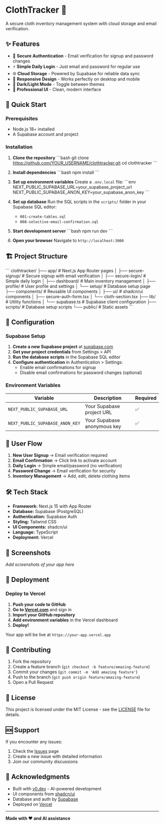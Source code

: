 # ClothTracker 👕

A secure cloth inventory management system with cloud storage and email verification.

## ✨ Features

- 🔐 **Secure Authentication** - Email verification for signup and password changes
- ⚡ **Simple Daily Login** - Just email and password for regular use
- 🌐 **Cloud Storage** - Powered by Supabase for reliable data sync
- 📱 **Responsive Design** - Works perfectly on desktop and mobile
- 🌙 **Dark/Light Mode** - Toggle between themes
- 👔 **Professional UI** - Clean, modern interface

## 🚀 Quick Start

### Prerequisites
- Node.js 18+ installed
- A Supabase account and project

### Installation

1. **Clone the repository**
   \`\`\`bash
   git clone https://github.com/YOUR_USERNAME/clothtracker.git
   cd clothtracker
   \`\`\`

2. **Install dependencies**
   \`\`\`bash
   npm install
   \`\`\`

3. **Set up environment variables**
   Create a `.env.local` file:
   \`\`\`env
   NEXT_PUBLIC_SUPABASE_URL=your_supabase_project_url
   NEXT_PUBLIC_SUPABASE_ANON_KEY=your_supabase_anon_key
   \`\`\`

4. **Set up database**
   Run the SQL scripts in the `scripts/` folder in your Supabase SQL editor:
   - `001-create-tables.sql`
   - `008-selective-email-confirmation.sql`

5. **Start development server**
   \`\`\`bash
   npm run dev
   \`\`\`

6. **Open your browser**
   Navigate to `http://localhost:3000`

## 🏗️ Project Structure

\`\`\`
clothtracker/
├── app/                    # Next.js App Router pages
│   ├── secure-signup/      # Secure signup with email verification
│   ├── secure-login/       # Simple daily login
│   ├── dashboard/          # Main inventory management
│   ├── profile/            # User profile and settings
│   └── setup/              # Database setup page
├── components/             # Reusable UI components
│   ├── ui/                 # shadcn/ui components
│   ├── secure-auth-form.tsx
│   └── cloth-section.tsx
├── lib/                    # Utility functions
│   └── supabase.ts         # Supabase client configuration
├── scripts/                # Database setup scripts
└── public/                 # Static assets
\`\`\`

## 🔧 Configuration

### Supabase Setup

1. **Create a new Supabase project** at [supabase.com](https://supabase.com)
2. **Get your project credentials** from Settings > API
3. **Run the database scripts** in the Supabase SQL editor
4. **Configure authentication** in Authentication > Settings:
   - Enable email confirmations for signup
   - Disable email confirmations for password changes (optional)

### Environment Variables

| Variable | Description | Required |
|----------|-------------|----------|
| `NEXT_PUBLIC_SUPABASE_URL` | Your Supabase project URL | ✅ |
| `NEXT_PUBLIC_SUPABASE_ANON_KEY` | Your Supabase anonymous key | ✅ |

## 🎯 User Flow

1. **New User Signup** → Email verification required
2. **Email Confirmation** → Click link to activate account
3. **Daily Login** → Simple email/password (no verification)
4. **Password Change** → Email verification for security
5. **Inventory Management** → Add, edit, delete clothing items

## 🛠️ Tech Stack

- **Framework:** Next.js 15 with App Router
- **Database:** Supabase (PostgreSQL)
- **Authentication:** Supabase Auth
- **Styling:** Tailwind CSS
- **UI Components:** shadcn/ui
- **Language:** TypeScript
- **Deployment:** Vercel

## 📱 Screenshots

*Add screenshots of your app here*

## 🚀 Deployment

### Deploy to Vercel

1. **Push your code to GitHub**
2. **Go to [Vercel.com](https://vercel.com)** and sign in
3. **Import your GitHub repository**
4. **Add environment variables** in the Vercel dashboard
5. **Deploy!**

Your app will be live at `https://your-app.vercel.app`

## 🤝 Contributing

1. Fork the repository
2. Create a feature branch (`git checkout -b feature/amazing-feature`)
3. Commit your changes (`git commit -m 'Add amazing feature'`)
4. Push to the branch (`git push origin feature/amazing-feature`)
5. Open a Pull Request

## 📝 License

This project is licensed under the MIT License - see the [LICENSE](LICENSE) file for details.

## 🆘 Support

If you encounter any issues:

1. Check the [Issues](https://github.com/YOUR_USERNAME/clothtracker/issues) page
2. Create a new issue with detailed information
3. Join our community discussions

## 🙏 Acknowledgments

- Built with [v0.dev](https://v0.dev) - AI-powered development
- UI components from [shadcn/ui](https://ui.shadcn.com)
- Database and auth by [Supabase](https://supabase.com)
- Deployed on [Vercel](https://vercel.com)

---

**Made with ❤️ and AI assistance**
